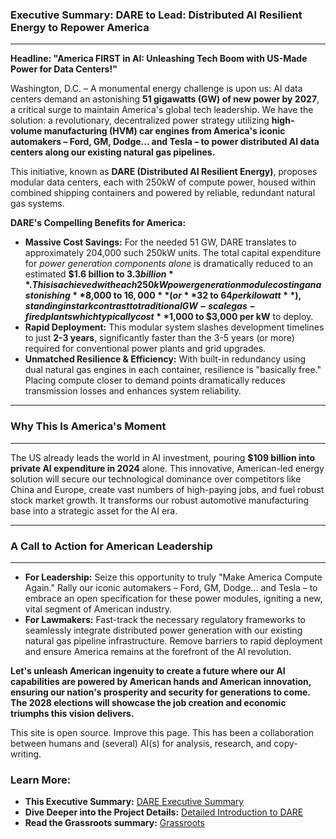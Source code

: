 ### Executive Summary: DARE to Lead: Distributed AI Resilient Energy to Repower America
---
**Headline: "America FIRST in AI: Unleashing Tech Boom with US-Made Power for Data Centers!"**

Washington, D.C. – A monumental energy challenge is upon us: AI data centers demand an astonishing **51 gigawatts (GW) of new power by 2027**, a critical surge to maintain America's global tech leadership. We have the solution: a revolutionary, decentralized power strategy utilizing **high-volume manufacturing (HVM) car engines from America's iconic automakers – Ford, GM, Dodge... and Tesla – to power distributed AI data centers along our existing natural gas pipelines.**

This initiative, known as **DARE (Distributed AI Resilient Energy)**, proposes modular data centers, each with 250kW of compute power, housed within combined shipping containers and powered by reliable, redundant natural gas systems.

**DARE's Compelling Benefits for America:**

* **Massive Cost Savings:** For the needed 51 GW, DARE translates to approximately 204,000 such 250kW units. The total capital expenditure for *power generation components alone* is dramatically reduced to an estimated **$1.6 billion to $3.3 billion**. This is achieved with each 250kW power generation module costing an astonishing **$8,000 to $16,000** (or **$32 to $64 per kilowatt**), standing in stark contrast to traditional GW-scale gas-fired plants which typically cost **$1,000 to $3,000 per kW** to deploy.
* **Rapid Deployment:** This modular system slashes development timelines to just **2-3 years**, significantly faster than the 3-5 years (or more) required for conventional power plants and grid upgrades.
* **Unmatched Resilience & Efficiency:** With built-in redundancy using dual natural gas engines in each container, resilience is "basically free." Placing compute closer to demand points dramatically reduces transmission losses and enhances system reliability.

---
### Why This Is America's Moment
---
The US already leads the world in AI investment, pouring **$109 billion into private AI expenditure in 2024** alone. This innovative, American-led energy solution will secure our technological dominance over competitors like China and Europe, create vast numbers of high-paying jobs, and fuel robust stock market growth. It transforms our robust automotive manufacturing base into a strategic asset for the AI era.

---
### A Call to Action for American Leadership
---
* **For Leadership:** Seize this opportunity to truly "Make America Compute Again." Rally our iconic automakers – Ford, GM, Dodge... and Tesla – to embrace an open specification for these power modules, igniting a new, vital segment of American industry.
* **For Lawmakers:** Fast-track the necessary regulatory frameworks to seamlessly integrate distributed power generation with our existing natural gas pipeline infrastructure. Remove barriers to rapid deployment and ensure America remains at the forefront of the AI revolution.

**Let's unleash American ingenuity to create a future where our AI capabilities are powered by American hands and American innovation, ensuring our nation's prosperity and security for generations to come. The 2028 elections will showcase the job creation and economic triumphs this vision delivers.**

This site is open source. Improve this page. This has been a collaboration between humans and (several) AI(s) for analysis, research, and copy-writing.

### Learn More:

* **This Executive Summary:** [DARE Executive Summary](ExecSummary.md)
* **Dive Deeper into the Project Details:** [Detailed Introduction to DARE](DARE_Intro.md)
* **Read the Grassroots summary:** [Grassroots](README.md)
